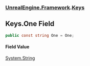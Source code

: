 ### [UnrealEngine.Framework](./UnrealEngine-Framework.md 'UnrealEngine.Framework').[Keys](./Keys.md 'UnrealEngine.Framework.Keys')
## Keys.One Field
  
```csharp
public const string One = One;
```
#### Field Value
[System.String](https://docs.microsoft.com/en-us/dotnet/api/System.String 'System.String')  
